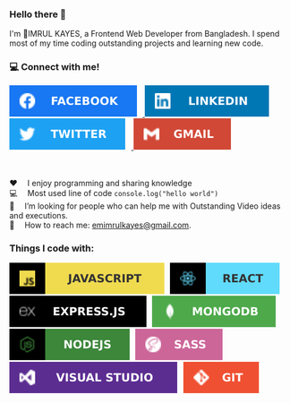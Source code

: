 ### Hello there 👋
I'm :boy:IMRUL KAYES, a Frontend Web Developer from Bangladesh. I spend most of my time coding outstanding projects and learning new code.

### :computer: Connect with me!
<a href="https://www.facebook.com/eimrulkayes/">
    <img src="./images/fb.svg" style="max-width: 100%; margin-right: 10px;" >
</a> 
<a href="https://www.linkedin.com/in/emimrulkayes/">
    <img src="./images/linkedin.svg" style="max-width: 100%; margin-right: 10px;" >
</a> 
<a href="https://twitter.com/emimrulkayes/">
    <img src="./images/twitter.svg" style="max-width: 100%; margin-right: 10px;" >
</a> 
<a href="mailto:emimrulkayes@gmail.com">
    <img src="./images/gmail.svg" style="max-width: 100%; margin-right: 10px; " >
</a> 
<br>
<br>
<br>


<p dir="auto"><g-emoji class="g-emoji" alias="hearts" fallback-src="https://github.githubassets.com/images/icons/emoji/unicode/2665.png">♥️</g-emoji>  I enjoy programming and sharing knowledge <br>
<g-emoji class="g-emoji" alias="computer" fallback-src="https://github.githubassets.com/images/icons/emoji/unicode/1f4bb.png">💻</g-emoji>  Most used line of code <code>console.log("hello world")</code> <br>
<g-emoji class="g-emoji" alias="thinking" fallback-src="https://github.githubassets.com/images/icons/emoji/unicode/1f914.png">🤔</g-emoji>  I’m looking for people who can help me with Outstanding Video ideas and executions.<br>
<g-emoji class="g-emoji" alias="email" fallback-src="https://github.githubassets.com/images/icons/emoji/unicode/1f4e7.png">📧</g-emoji>  How to reach me: <a href="mailto:emimrulkayes@gmail.com">emimrulkayes@gmail.com</a>.<br>
<g-emoji class="g-emoji" alias="zap" fallback-src="https://github.githubassets.com/images/icons/emoji/unicode/26a1.png"></p>

### Things I code with:
<img src="./images/js.svg" style="max-width: 100%; margin-right: 10px;" ><img src="./images/react.svg" style="max-width: 100%; margin-right: 10px;" ><img src="./images/express.svg" style="max-width: 100%; margin-right: 10px;" ><img src="./images/mongo.svg" style="max-width: 100%; margin-right: 10px;" ><img src="./images/node.svg" style="max-width: 100%; margin-right: 10px;" ><img src="./images/sass.svg" style="max-width: 100%; margin-right: 10px;" ><img src="./images/vs.svg" style="max-width: 100%; margin-right: 10px;" ><img src="./images/git.svg" style="max-width: 100%; margin-right: 10px;" >


<!--
**emimrulkayes/emimrulkayes** is a ✨ _special_ ✨ repository because its `README.md` (this file) appears on your GitHub profile.

Here are some ideas to get you started:

- 🔭 I’m currently working on ...
- 🌱 I’m currently learning ...
- 👯 I’m looking to collaborate on ...
- 🤔 I’m looking for help with ...
- 💬 Ask me about ...
- 📫 How to reach me: ...
- 😄 Pronouns: ...
- ⚡ Fun fact: ...
-->
